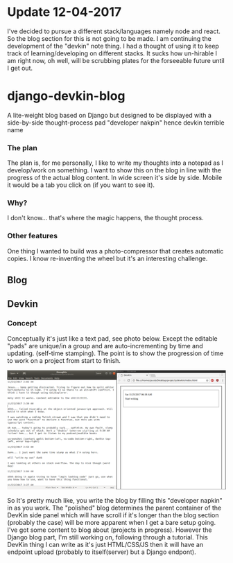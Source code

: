 # Update 12-04-2017
I've decided to pursue a different stack/languages namely node and react. So the blog section for this is not going to be made. I am continuing the development of the "devkin" note thing. I had a thought of using it to keep track of learning/developing on different stacks. It sucks how un-hirable I am right now, oh well, will be scrubbing plates for the forseeable future until I get out.

# django-devkin-blog
A lite-weight blog based on Django but designed to be displayed with a side-by-side thought-process pad "developer nakpin" 
hence devkin terrible name

### The plan

The plan is, for me personally, I like to write my thoughts into a notepad as I develop/work on something. 
I want to show this on the blog in line with the progress of the actual blog content. In wide screen it's side by side.
Mobile it would be a tab you click on (if you want to see it).

### Why?

I don't know... that's where the magic happens, the thought process.

###  Other features

One thing I wanted to build was a photo-compressor that creates automatic copies. 
I know re-inventing the wheel but it's an interesting challenge.

## Blog

## Devkin

### Concept

Conceptually it's just like a text pad, see photo below. Except the editable "pads" are unique/in a group and are auto-incrementing by time and updating. (self-time stamping). The point is to show the progression of time to work on a project from start to finish.

![Alt text](https://raw.githubusercontent.com/jdc-cunningham/django-devkin-blog/master/devkin/devkin-concept.png "DevKin Concept")

So It's pretty much like, you write the blog by filling this "developer napkin" in as you work. The "polished" blog determines the parent container of the DevKin side panel which will have scroll if it's longer than the blog section (probably the case) will be more apparent when I get a bare setup going. I've got some content to blog about (projects in progress). However the Django blog part, I'm still working on, following through a tutorial. This DevKin thing I can write as it's just HTML/CSS/JS then it will have an endpoint upload (probably to itself(server) but a Django endpont).
